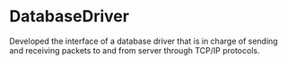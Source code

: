 # DatabaseDriver
Developed the interface of a database driver that is in charge of sending and receiving packets to and from server through TCP/IP protocols. 
